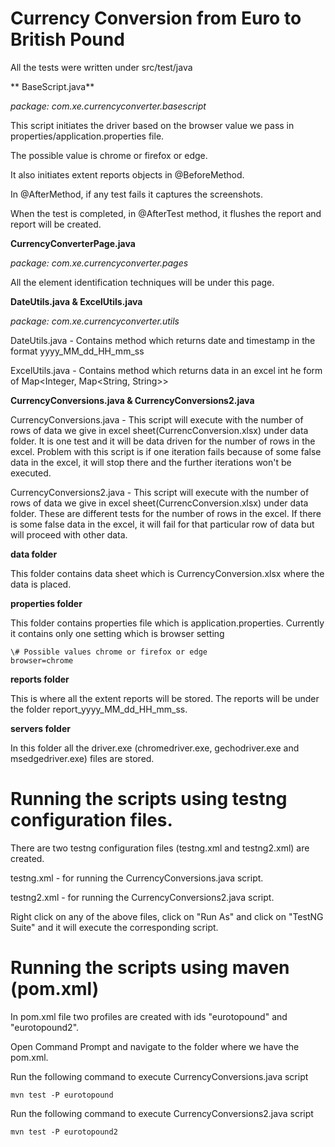 # Currency Conversion from Euro to British Pound

All the tests were written under src/test/java

** BaseScript.java**

_package: com.xe.currencyconverter.basescript_

This script initiates the driver based on the browser value we pass in properties/application.properties file. 

The possible value is chrome or firefox or edge. 

It also initiates extent reports objects in @BeforeMethod. 

In @AfterMethod, if any test fails it captures the screenshots. 

When the test is completed, in @AfterTest method, it flushes the report and report will be created.

**CurrencyConverterPage.java**

_package: com.xe.currencyconverter.pages_

All the element identification techniques will be under this page.

**DateUtils.java & ExcelUtils.java**

_package: com.xe.currencyconverter.utils_

DateUtils.java - Contains method which returns date and timestamp in the format yyyy_MM_dd_HH_mm_ss

ExcelUtils.java - Contains method which returns data in an excel int he form of Map<Integer, Map<String, String>>

**CurrencyConversions.java & CurrencyConversions2.java**

CurrencyConversions.java - This script will execute with the number of rows of data we give in excel sheet(CurrencConversion.xlsx) under data folder. It is one test and it will be data driven for the number of rows in the excel. Problem with this script is if one iteration fails because of some false data in the excel, it will stop there and the further iterations won't be executed.

CurrencyConversions2.java - This script will execute with the number of rows of data we give in excel sheet(CurrencConversion.xlsx) under data folder. These are different tests for the number of rows in the excel. If there is some false data in the excel, it will fail for that particular row of data but will proceed with other data.

**data folder**

This folder contains data sheet which is CurrencyConversion.xlsx where the data is placed.

**properties folder**

This folder contains properties file which is application.properties. Currently it contains only one setting which is browser setting

```
\# Possible values chrome or firefox or edge
browser=chrome
```

**reports folder**

This is where all the extent reports will be stored. The reports will be under the folder report_yyyy_MM_dd_HH_mm_ss.

**servers folder**

In this folder all the driver.exe (chromedriver.exe, gechodriver.exe and msedgedriver.exe) files are stored.


# Running the scripts using testng configuration files.

There are two testng configuration files (testng.xml and testng2.xml) are created.

testng.xml - for running the CurrencyConversions.java script.

testng2.xml - for running the CurrencyConversions2.java script.

Right click on any of the above files, click on "Run As" and click on "TestNG Suite" and it will execute the corresponding script.

# Running the scripts using maven (pom.xml)

In pom.xml file two profiles are created with ids "eurotopound" and "eurotopound2". 

Open Command Prompt and navigate to the folder where we have the pom.xml.

Run the following command to execute CurrencyConversions.java script

```
mvn test -P eurotopound
```

Run the following command to execute CurrencyConversions2.java script

```
mvn test -P eurotopound2
```